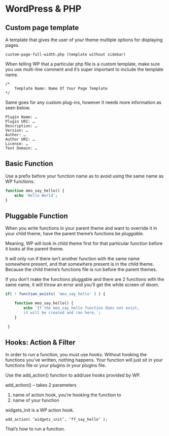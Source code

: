 # WordPress & PHP

## Custom page template

A template that gives the user of your theme multiple options for displaying pages.

    custom-page-full-width.php (template without sidebar)

When telling WP that a particular php file is a custom template, make sure you use multi-line comment and it’s super important to include the template name.

    /*
        Template Name: Name Of Your Page Template
    */

Same goes for any custom plug-ins, however it needs more information as seen below.

    Plugin Name: …
    Plugin URI: …
    Description: …
    Version: …
    Author: …
    Author URI: …
    License: …
    Text Domain: …

## Basic Function

Use a prefix before your function name as to avoid using the same name as WP functions.

```php
function meo_say_hello() {
    echo 'Hello World';
}
```

## Pluggable Function

When you write functions in your parent theme and want to override it in your child theme, have the parent theme’s functions be _pluggable_.

Meaning, WP will look in child theme first for that particular function before it looks at the parent theme.

It will only run if there isn’t another function with the same name somewhere present, and that somewhere present is in the child theme. Because the child theme’s functions file is run before the parent themes.

If you don’t make the functions pluggable and there are 2 functions with the same name, it will throw an error and you’ll get the white screen of doom.

```php
if( ! function_exists( 'meo_say_hello' ) ) {

    function meo_say_hello() {
        echo 'If the meo_say_hello function does not exist,
        it will be created and ran here.';
    }

 }
```

## Hooks: Action & Filter

In order to run a function, you must use _hooks_.
Without hooking the functions you’ve written, nothing happens.
Your function will just sit in your functions file or your plugins in your plugins file.

Use the add_action() function to add/use hooks provided by WP.

add_action() – takes 2 parameters

1. name of action hook, you’re hooking the function to
2. name of your function

widgets_init is a WP action hook.

    add_action( ‘widgets_init’, ‘ff_say_hello’ );

That’s how to run a function.
